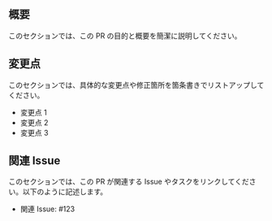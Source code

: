## 概要

このセクションでは、この PR の目的と概要を簡潔に説明してください。

## 変更点

このセクションでは、具体的な変更点や修正箇所を箇条書きでリストアップしてください。

- 変更点 1
- 変更点 2
- 変更点 3

## 関連 Issue

このセクションでは、この PR が関連する Issue やタスクをリンクしてください。以下のように記述します。

- 関連 Issue: #123
